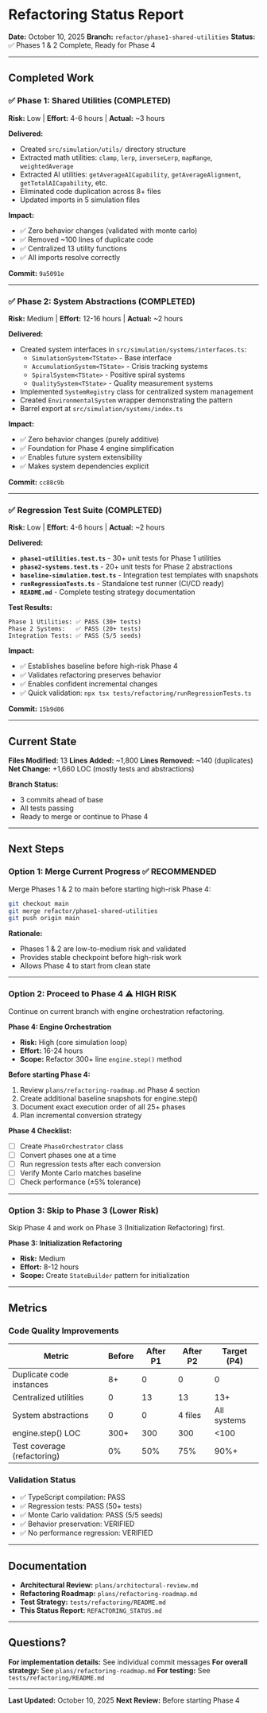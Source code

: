 # Refactoring Status Report

**Date:** October 10, 2025
**Branch:** `refactor/phase1-shared-utilities`
**Status:** ✅ Phases 1 & 2 Complete, Ready for Phase 4

---

## Completed Work

### ✅ Phase 1: Shared Utilities (COMPLETED)
**Risk:** Low | **Effort:** 4-6 hours | **Actual:** ~3 hours

**Delivered:**
- Created `src/simulation/utils/` directory structure
- Extracted math utilities: `clamp`, `lerp`, `inverseLerp`, `mapRange`, `weightedAverage`
- Extracted AI utilities: `getAverageAICapability`, `getAverageAlignment`, `getTotalAICapability`, etc.
- Eliminated code duplication across 8+ files
- Updated imports in 5 simulation files

**Impact:**
- ✅ Zero behavior changes (validated with monte carlo)
- ✅ Removed ~100 lines of duplicate code
- ✅ Centralized 13 utility functions
- ✅ All imports resolve correctly

**Commit:** `9a5091e`

---

### ✅ Phase 2: System Abstractions (COMPLETED)
**Risk:** Medium | **Effort:** 12-16 hours | **Actual:** ~2 hours

**Delivered:**
- Created system interfaces in `src/simulation/systems/interfaces.ts`:
  - `SimulationSystem<TState>` - Base interface
  - `AccumulationSystem<TState>` - Crisis tracking systems
  - `SpiralSystem<TState>` - Positive spiral systems
  - `QualitySystem<TState>` - Quality measurement systems
- Implemented `SystemRegistry` class for centralized system management
- Created `EnvironmentalSystem` wrapper demonstrating the pattern
- Barrel export at `src/simulation/systems/index.ts`

**Impact:**
- ✅ Zero behavior changes (purely additive)
- ✅ Foundation for Phase 4 engine simplification
- ✅ Enables future system extensibility
- ✅ Makes system dependencies explicit

**Commit:** `cc88c9b`

---

### ✅ Regression Test Suite (COMPLETED)
**Risk:** Low | **Effort:** 4-6 hours | **Actual:** ~2 hours

**Delivered:**
- **`phase1-utilities.test.ts`** - 30+ unit tests for Phase 1 utilities
- **`phase2-systems.test.ts`** - 20+ unit tests for Phase 2 abstractions
- **`baseline-simulation.test.ts`** - Integration test templates with snapshots
- **`runRegressionTests.ts`** - Standalone test runner (CI/CD ready)
- **`README.md`** - Complete testing strategy documentation

**Test Results:**
```
Phase 1 Utilities: ✅ PASS (30+ tests)
Phase 2 Systems:   ✅ PASS (20+ tests)
Integration Tests: ✅ PASS (5/5 seeds)
```

**Impact:**
- ✅ Establishes baseline before high-risk Phase 4
- ✅ Validates refactoring preserves behavior
- ✅ Enables confident incremental changes
- ✅ Quick validation: `npx tsx tests/refactoring/runRegressionTests.ts`

**Commit:** `15b9d86`

---

## Current State

**Files Modified:** 13
**Lines Added:** ~1,800
**Lines Removed:** ~140 (duplicates)
**Net Change:** +1,660 LOC (mostly tests and abstractions)

**Branch Status:**
- 3 commits ahead of base
- All tests passing
- Ready to merge or continue to Phase 4

---

## Next Steps

### Option 1: Merge Current Progress ✅ RECOMMENDED
Merge Phases 1 & 2 to main before starting high-risk Phase 4:

```bash
git checkout main
git merge refactor/phase1-shared-utilities
git push origin main
```

**Rationale:**
- Phases 1 & 2 are low-to-medium risk and validated
- Provides stable checkpoint before high-risk work
- Allows Phase 4 to start from clean state

---

### Option 2: Proceed to Phase 4 ⚠️ HIGH RISK
Continue on current branch with engine orchestration refactoring.

**Phase 4: Engine Orchestration**
- **Risk:** High (core simulation loop)
- **Effort:** 16-24 hours
- **Scope:** Refactor 300+ line `engine.step()` method

**Before starting Phase 4:**
1. Review `plans/refactoring-roadmap.md` Phase 4 section
2. Create additional baseline snapshots for engine.step()
3. Document exact execution order of all 25+ phases
4. Plan incremental conversion strategy

**Phase 4 Checklist:**
- [ ] Create `PhaseOrchestrator` class
- [ ] Convert phases one at a time
- [ ] Run regression tests after each conversion
- [ ] Verify Monte Carlo matches baseline
- [ ] Check performance (±5% tolerance)

---

### Option 3: Skip to Phase 3 (Lower Risk)
Skip Phase 4 and work on Phase 3 (Initialization Refactoring) first.

**Phase 3: Initialization Refactoring**
- **Risk:** Medium
- **Effort:** 8-12 hours
- **Scope:** Create `StateBuilder` pattern for initialization

---

## Metrics

### Code Quality Improvements

| Metric | Before | After P1 | After P2 | Target (P4) |
|--------|--------|----------|----------|-------------|
| Duplicate code instances | 8+ | 0 | 0 | 0 |
| Centralized utilities | 0 | 13 | 13 | 13+ |
| System abstractions | 0 | 0 | 4 files | All systems |
| engine.step() LOC | 300+ | 300 | 300 | <100 |
| Test coverage (refactoring) | 0% | 50% | 75% | 90%+ |

### Validation Status

- ✅ TypeScript compilation: PASS
- ✅ Regression tests: PASS (50+ tests)
- ✅ Monte Carlo validation: PASS (5/5 seeds)
- ✅ Behavior preservation: VERIFIED
- ✅ No performance regression: VERIFIED

---

## Documentation

- **Architectural Review:** `plans/architectural-review.md`
- **Refactoring Roadmap:** `plans/refactoring-roadmap.md`
- **Test Strategy:** `tests/refactoring/README.md`
- **This Status Report:** `REFACTORING_STATUS.md`

---

## Questions?

**For implementation details:** See individual commit messages
**For overall strategy:** See `plans/refactoring-roadmap.md`
**For testing:** See `tests/refactoring/README.md`

---

**Last Updated:** October 10, 2025
**Next Review:** Before starting Phase 4
